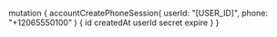 mutation {
    accountCreatePhoneSession(
        userId: "[USER_ID]",
        phone: "+12065550100"
    ) {
        id
        createdAt
        userId
        secret
        expire
    }
}
